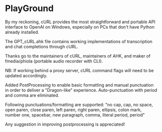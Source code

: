 # PlayGround
By my reckoning, cURL provides the most straightforward and portable API interface to OpenAI on Windows, especially on PCs that don't have Python already installed.

The GPT_cURL.ahk file contains working implementations of transcription and chat completions through cURL.

Thanks go to the maintainers of cURL, maintainers of AHK, and maker of fmedia/phiola (portable audio recorder with CLI).

NB: If working behind a proxy server, cURL command flags will need to be updated accordingly.

Added PostProcessing to enable basic formatting and manual punctuation in order to deliver a "Dragon-like" experience.  Auto-punctuation with period and comma are eliminated.  

Following punctuations/formatting are supported: 
"no cap, cap, no space, open paren, close paren, left paren, right paren, ellipsis, colon mark, number one, spacebar, new paragraph, comma, literal period, period"

Any suggestion in improving postprocessing is appreciated!

